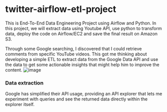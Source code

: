 # twitter-airflow-etl-project

This is End-To-End Data Engineering Project using Airflow and Python. In this project, we will extract data using Youtube API, use python to transform data, deploy the code on Airflow/EC2 and save the final result on Amazon S3.



Through some Google searching, I discovered that I could retrieve comments from specific YouTube videos. This got me thinking about developing a simple ETL to extract data from the Google Data API and use the data to get some actionable insights that might help him to improve the content.
![image](https://github.com/ayuvgr8/youtube_comments-airflow-etl-project/assets/49532650/f1d89430-94d1-4fce-9f7b-277768da7f85)


### Data extraction

Google has simplified their API usage, providing an API explorer that lets me experiment with queries and see the returned data directly within the explorer itself.

